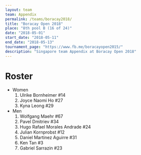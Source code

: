 ```yaml
---
layout: team
team: Appendix
permalink: /teams/boracay2018/
title: "Boracay Open 2018"
place: "8th pool B (16 of 24)"
date: "2018-05-01"
start_date: "2018-05-11"
end_date: "2018-05-13"
tournament_page: "https://www.fb.me/boracayopen2015/"
description: "Singapore team Appendix at Boracay Open 2018"
---
```


# Roster

* Women
    1. Ulrike Bornheimer #14
	2. Joyce Naomi Ho #27
	3. Kyna Leong #29
* Men
	1. Wolfgang Maehr #67
	2. Pavel Dmitriev #34
	3. Hugo Rafael Morales Andrade #24
	4. Julian Kornprobst #12
	5. Daniel Martinez Aguirre #31
	6. Ken Tan #3
	7. Gabriel Sarrazin #23  
